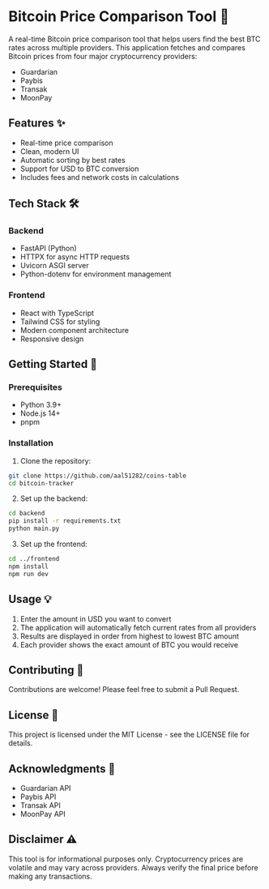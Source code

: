 # Bitcoin Price Comparison Tool 🚀

A real-time Bitcoin price comparison tool that helps users find the best BTC rates across multiple providers. This application fetches and compares Bitcoin prices from four major cryptocurrency providers:

- Guardarian
- Paybis
- Transak
- MoonPay

## Features ✨

- Real-time price comparison
- Clean, modern UI
- Automatic sorting by best rates
- Support for USD to BTC conversion
- Includes fees and network costs in calculations

## Tech Stack 🛠️

### Backend
- FastAPI (Python)
- HTTPX for async HTTP requests
- Uvicorn ASGI server
- Python-dotenv for environment management

### Frontend
- React with TypeScript
- Tailwind CSS for styling
- Modern component architecture
- Responsive design

## Getting Started 🚦

### Prerequisites
- Python 3.9+
- Node.js 14+
- pnpm

### Installation

1. Clone the repository:
```bash
git clone https://github.com/aal51282/coins-table
cd bitcoin-tracker
```

2. Set up the backend:
```bash
cd backend
pip install -r requirements.txt
python main.py
```

3. Set up the frontend:
```bash
cd ../frontend
npm install
npm run dev
```

## Usage 💡

1. Enter the amount in USD you want to convert
2. The application will automatically fetch current rates from all providers
3. Results are displayed in order from highest to lowest BTC amount
4. Each provider shows the exact amount of BTC you would receive

## Contributing 🤝

Contributions are welcome! Please feel free to submit a Pull Request.

## License 📝

This project is licensed under the MIT License - see the LICENSE file for details.

## Acknowledgments 🙏

- Guardarian API
- Paybis API
- Transak API
- MoonPay API

## Disclaimer ⚠️

This tool is for informational purposes only. Cryptocurrency prices are volatile and may vary across providers. Always verify the final price before making any transactions.
